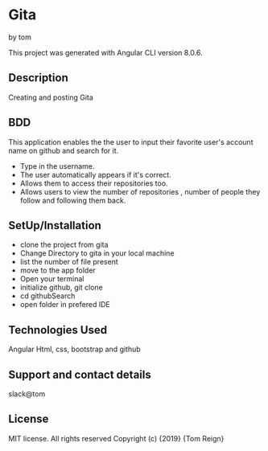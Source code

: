 # Gita
by tom

This project was generated with Angular CLI version 8.0.6.

## Description
Creating and posting Gita

## BDD
This application enables the the user to input their favorite user's account name on github and search for it.

  * Type in the username.
  * The user automatically appears if it's correct.
  * Allows them to access their repositories too.
  * Allows users to view the number of repositories , number of people they follow and following them back.


## SetUp/Installation

 * clone the project from gita
 * Change Directory to gita in your local machine
 * list the number of file present
 * move to the app folder
 * Open your terminal
 * initialize github, git clone
 * cd githubSearch
 * open folder in prefered IDE

## Technologies Used

Angular  Html, css, bootstrap  and  github

## Support and contact details

slack@tom

## License
MIT license. All rights reserved Copyright (c) {2019} {Tom Reign}
